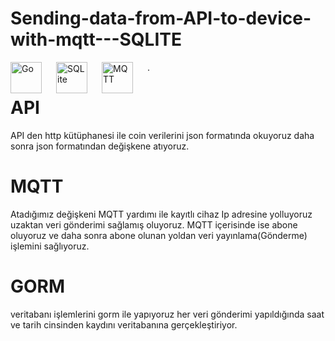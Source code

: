 # Sending-data-from-API-to-device-with-mqtt---SQLITE
<img align="left" alt="Go" width="50px" src="https://upload.wikimedia.org/wikipedia/commons/0/05/Go_Logo_Blue.svg" style="padding-right:20px;"/>

<img align="left" alt="SQLite" width="50px" src="https://upload.wikimedia.org/wikipedia/commons/3/38/SQLite370.svg" style="padding-right:20px;"/>

<img align="left" alt="MQTT" width="50px" src="https://upload.wikimedia.org/wikipedia/commons/e/e0/Mqtt-hor.svg" style="padding-right:20px;"/>. 
 
# API
API den http kütüphanesi ile coin verilerini json formatında okuyoruz daha sonra json formatından değişkene atıyoruz.

# MQTT
Atadığımız değişkeni MQTT yardımı ile kayıtlı cihaz Ip adresine yolluyoruz uzaktan veri gönderimi sağlamış oluyoruz. MQTT içerisinde ise abone oluyoruz ve daha sonra abone olunan yoldan veri yayınlama(Gönderme) işlemini sağlıyoruz.

# GORM
veritabanı işlemlerini gorm ile yapıyoruz her veri gönderimi yapıldığında saat ve tarih cinsinden kaydını veritabanına gerçekleştiriyor.
